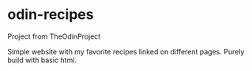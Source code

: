 # odin-recipes

Project from TheOdinProject

Simple website with my favorite recipes linked on different pages.
Purely build with basic html.
